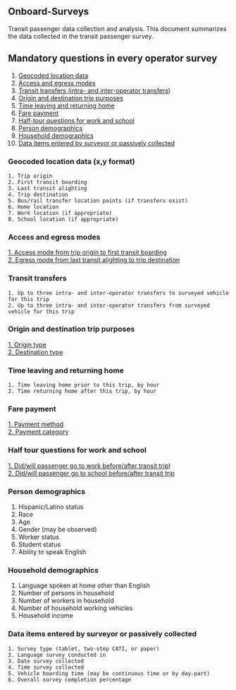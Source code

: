 
## Onboard-Surveys

Transit passenger data collection and analysis. This document summarizes the data collected in the transit passenger survey.


## Mandatory questions in every operator survey

1.  [Geocoded location data](#geocoded-location-data)  
2.  [Access and egress modes](#access-and-egress-modes)  
3.  [Transit transfers (intra- and inter-operator transfers)](#transit-transfers)  
4.  [Origin and destination trip purposes](#origin-and-destination-trip-purposes)  
5.  [Time leaving and returning home](#time-leaving-and-returning-home)  
6.  [Fare payment](#fare-payment)  
7.  [Half-tour questions for work and school](#half-tour-questions-for-work-and-school)  
8.  [Person demographics](#person-demographics)  
9.  [Household demographics](#household-demographics)  
10. [Data items entered by surveyor or passively collected](#data-items-entered-by-surveyor-or-passively-collected)  
 


### Geocoded location data (x,y format)
```
1. Trip origin  
2. First transit boarding  
3. Last transit alighting  
4. Trip destination  
5. Bus/rail transfer location points (if transfers exist)  
6. Home location  
7. Work location (if appropriate)  
8. School location (if appropriate)  
```

### Access and egress modes

[1. Access mode from trip origin to first transit boarding](access.md)  
[2. Egress mode from last transit alighting to trip destination](egress.md)  

### Transit transfers
```
1. Up to three intra- and inter-operator transfers to surveyed vehicle for this trip  
2. Up to three intra- and inter-operator transfers from surveyed vehicle for this trip  
```

### Origin and destination trip purposes

[1. Origin type](origin.md)  
[2. Destination type](destination.md)  


### Time leaving and returning home
```
1. Time leaving home prior to this trip, by hour  
2. Time returning home after this trip, by hour  
```

### Fare payment
[1. Payment method](payment_method.md)  
[2. Payment category](payment_category.md)  

### Half tour questions for work and school
[1. Did/will passenger go to work before/after transit trip](work_half-tour.md))    
[2. Did/will passenger go to school before/after transit trip](school_half-tour.md)  


### Person demographics

1. Hispanic/Latino status  
2. Race  
3. Age  
4. Gender (may be observed)  
5. Worker status  
6. Student status  
7. Ability to speak English  


### Household demographics

1. Language spoken at home other than English  
2. Number of persons in household  
3. Number of workers in household  
4. Number of household working vehicles  
5. Household income  

### Data items entered by surveyor or passively collected
```
1. Survey type (tablet, two-step CATI, or paper)  
2. Language survey conducted in  
3. Date survey collected   
4. Time survey collected   
5. Vehicle boarding time (may be continuous time or by day-part)  
6. Overall survey completion percentage  
```
 

